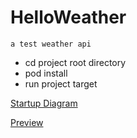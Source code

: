 # HelloWeather



```
a test weather api 
```




- cd project root directory
- pod install
- run project target


[Startup Diagram](https://user-images.githubusercontent.com/29021369/179975251-281314b3-9347-43b4-a612-e14eca0593ce.png)

[Preview](https://user-images.githubusercontent.com/29021369/179975295-038133cb-2d8d-48ef-840b-da0e517206d4.png)
